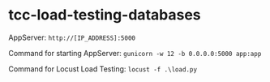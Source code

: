 # tcc-load-testing-databases

AppServer: `http://[IP_ADDRESS]:5000`

Command for starting AppServer:
`gunicorn -w 12 -b 0.0.0.0:5000 app:app`

Command for Locust Load Testing:
`locust -f .\load.py`
